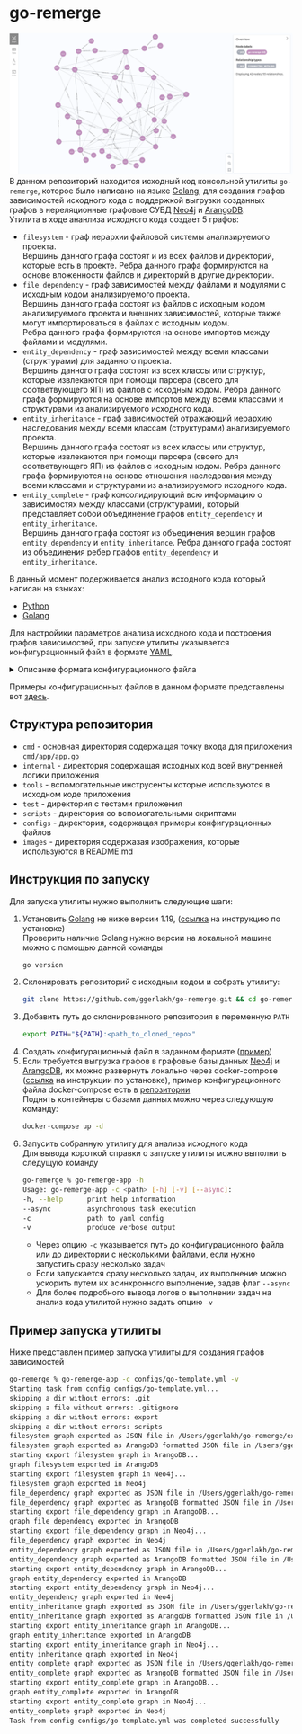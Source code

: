 # go-remerge
![graph demo](https://github.com/ggerlakh/go-remerge/blob/master/images/first_neo4j_graph.png)
В данном репозиторий находится исходный код консольной утилиты `go-remerge`, которое было написано на языке [Golang](https://go.dev/), для создания графов зависимостей исходного кода с поддержкой выгрузки созданных графов в нереляционные графовые СУБД [Neo4j](https://neo4j.com/) и [ArangoDB](https://arangodb.com/).<br>
Утилита в ходе ананлиза исходного кода создает 5 графов:
* `filesystem` - граф иерархии файловой системы анализируемого проекта.  
  Вершины данного графа состоят и из всех файлов и директорий, которые есть в проекте.
  Ребра данного графа формируются на основе вложенности файлов и директорий в другие директории.
* `file_dependencу` - граф зависимостей между файлами и модулями с исходным кодом анализируемого проекта.  
  Вершины данного графа состоят из файлов с исходным кодом анализируемого проекта и внешних зависимостей, которые также могут импортироваться в файлах с исходным кодом.  
  Ребра данного графа формируются на основе импортов между файлами и модулями.
* `entity_dependency` - граф зависимостей между всеми классами (структурами) для заданного проекта.  
  Вершины данного графа состоят из всех классы или структур, которые извлекаются при помощи парсера (своего для соответвующего ЯП) из файлов с исходным кодом.
  Ребра данного графа формируются на основе импортов между всеми классами и структурами из анализируемого исходного кода. 
* `entity_inheritance` - граф зависимостей отражающий иерархию наследования между всеми классам (структурами) анализируемого проекта.  
  Вершины данного графа состоят из всех классы или структур, которые извлекаются при помощи парсера (своего для соответвующего ЯП) из файлов с исходным кодом.
  Ребра данного графа формируются на основе отношения наследования между всеми классами и структурами из анализируемого исходного кода. 
* `entity_complete` - граф консолидирующий всю информацию о зависимостях между классами (структурами), который представляет собой объединение графов `entity_dependency` и `entity_inheritance`.  
  Вершины данного графа состоят из объединения вершин графов `entity_dependency` и `entity_inheritance`.
  Ребра данного графа состоят из объединения ребер графов `entity_dependency` и `entity_inheritance`.

В данный момент подерживается анализ исходного кода который написан на языках:
* [Python](https://www.python.org/)
* [Golang](https://go.dev/)

Для настройики параметров анализа исходного кода и построения графов зависимостей, при запуске утилиты указывается конфигурационный файл в формате [YAML](https://yaml.org/).
<details>
<summary>Описание формата конфигурационного файла</summary>

* `project_name:` - обязательное поле в значении которого указывается название сканируемого проекта
* `analysis_name:` - обязательное поле в значении которого указывается название запускаемой задачи на анализ исходного кода
* `source_directory:` - обязательное поле в значении которого указывается путь до директории с анализируемым исходным кодом
* `languages:` - обязательное поле в значении которого указывается язык программирования на котором написан анализируемый исходный код (на данный момент допустимы только значения "golang" или "python")
* `extensions:` - обязательное поле, представляющее собой массив строк, в значении которого указываются допустимые расширения анализируемых файлов с исходным кодом для соответствующего ЯП 
* `ignore_directories:` - необязательное поле, представляющее собой массив строк, в значении которого указываются названия директорий, которые нужно пропустить в ходе анализа исходного кода
* `ignore_files:` - необязательное поле, представляющее собой массив строк, в значении которого указываются названия файлов, которые нужно пропустить в ходе анализа исходного кода
* `graphs:` - обязательное поле, представляющее собой список из объектов с полями `graph` и `direction`, в значении которого указываются типы создаваемых графов в результате анализа исходного кода.  
  - `graph:` - обязательное поле в котором указывается тип создаваемого графа (возможные значения: `filesystem`, `file_dependency`, `entity_dependency`, `entity_inheritance`, `entity_complete`)  
    `direction:` - обязательное поле в котором указывается направленность графа (возможные значения: `directed` (по умолчанию), `undirected`)
* `export:` - обязательное поле в значении которого указывается об экспорте о создаваемых результирующих графов. Поле имеет три необязательных вложенных поля (но обязательно указать хотя бы одно из них)
  * `as_file:` - необязательное поле, которое нужно для указания выгрузки созданных графов в виде JSON файлов.  
    Имеет обязательные вложенные поля `output_dir` и `formats` и нужно для выгрузки графов в виде JSON файлов
    * `output_dir:` - обязательное поле, в котором указывается путь до директории куда будут экспортироваться созданные графы в формате JSON
    * `formats:` - обязательное поле, представляющее собой список (возможные значения: `json`, `arango_format`, обязательно указать хотя бы одно из них), в котором указывается формат представления графов в виде JSON файлов  
      - `json` - стандартный формат представления графа который предусмотрен утилитой в виде JSON файла ([пример](https://github.com/ggerlakh/go-remerge/blob/master/configs/go-remerge_file_dependency.json))
      - `arango_format` -  представление графа в формате базы данных [ArangoDB](https://arangodb.com/) в виде JSON файла ([пример](https://github.com/ggerlakh/go-remerge/blob/master/configs/go-remerge_file_dependencyArangoFormat.json))
  * `arango:` - необязательное поле, которое нужно для указания выгрузки созданных графов в базу данных [ArangoDB](https://arangodb.com/)  
    * `username:` - обязательное поле, в котором указывается пользователь под которым нужно подключиться к базе данных
    * `password:` - обязательное поле, в котором указывается пароль для подключения под пользователем `username`
    * `endpoints:` - обязательное поле, представляющее собой список адресов URL для подключения к базе данных [ArangoDB](https://arangodb.com/) (нужно указать хотя бы одно значение в списке)
    * `database:` - обязательное поле, нзвание базы данных в ArangoDB](https://arangodb.com/) в которую нужно выгрузить созданные графы
  * `neo4j:` - необязательное поле, которое нужно для указания выгрузки созданных графов в базу данных [Neo4j](https://neo4j.com/)     
    * `username:` - обязательное поле, в котором указывается пользователь под которым нужно подключиться к базе данных
    * `password:` - обязательное поле, в котором указывается пароль для подключения под пользователем `username`  
    * `uri:` - обязательное поле, в котором укаазывется URI для подключения к базе данных [Neo4j](https://neo4j.com/)
</details>

Примеры конфигурационных файлов в данном формате представлены вот [здесь](https://github.com/ggerlakh/go-remerge/tree/master/configs).
## Структура репозитория
* `cmd` - основная директория содержащая точку входа для приложения `cmd/app/app.go`
* `internal` - директория содержащая исходных код всей внутренней логики приложения
* `tools` - вспомогательные инструсенты которые используются в исходном коде приложения
* `test` - директория с тестами приложения
* `scripts` - директория со вспомогательными скриптами
* `configs` - директория, содержащая примеры конфигурационных файлов
* `images` - директория содержазая изображения, которые используются в README.md
## Инструкция по запуску
Для запуска утилиты нужно выполнить следующие шаги:
1. Установить [Golang](https://go.dev/) не ниже версии 1.19, ([ссылка](https://go.dev/doc/install) на инструкцию по установке)  
   Проверить наличие Golang нужно версии на локальной машине можно с помощью данной команды
   ```bash
   go version
   ```
2. Склонировать репозиторий с исходным кодом и собрать утилиту:  
   ```bash
   git clone https://github.com/ggerlakh/go-remerge.git && cd go-remerge && go build -o go-remerge-app cmd/app/app.go && chmod +x go-remerge-app
   ```
3. Добавить путь до склонированного репозитория в переменную `PATH`  
   ```bash
   export PATH="${PATH}:<path_to_cloned_repo>"
   ```
4. Создать конфигурационный файл в заданном формате ([пример](https://github.com/ggerlakh/go-remerge/tree/master/configs))
5. Если требуется выгрузка графов в графовые базы данных [Neo4j](https://neo4j.com/) и [ArangoDB](https://arangodb.com/), их можно развернуть локально через docker-compose ([ссылка](https://docs.docker.com/compose/install/) на инструкции по установке), пример конфигурационного файла docker-composе есть в [репозитории](https://github.com/ggerlakh/go-remerge/blob/master/docker-compose.yml)  
   Поднять контейнеры с базами данных можно через следующую команду:
   ```bash
   docker-compose up -d
   ```
6. Запусить собранную утилиту для анализа исходного кода  
   Для вывода короткой справки о запуске утилиты можно выполнить следущую команду  
   ```bash
   go-remerge % go-remerge-app -h
   Usage: go-remerge-app -c <path> [-h] [-v] [--async]:
   -h, --help      print help information
   --async         asynchronous task execution
   -c              path to yaml config
   -v              produce verbose output
   ```
   * Через опцию `-c` указывается путь до конфигурационного файла или до директории с несколькими файлами, если нужно запустить сразу несколько задач  
   * Если запускается сразу несколько задач, их выполнение можно ускорить путем их асинхронного выполнение, задав флаг `--async`  
   * Для более подробного вывода логов о выполнении задач на анализ кода утилитой нужно задать опцию `-v`
## Пример запуска утилиты
Ниже представлен пример запуска утилиты для создания графов зависимостей
```bash
go-remerge % go-remerge-app -c configs/go-template.yml -v
Starting task from config configs/go-template.yml...
skipping a dir without errors: .git 
skipping a file without errors: .gitignore 
skipping a dir without errors: export 
skipping a dir without errors: scripts 
filesystem graph exported as JSON file in /Users/ggerlakh/go-remerge/export/go-remerge_filesystem.json
filesystem graph exported as ArangoDB formatted JSON file in /Users/ggerlakh/go-remerge/export/go-remerge_filesystemArangoFormat.json
starting export filesystem graph in ArangoDB...
graph filesystem exported in ArangoDB
starting export filesystem graph in Neo4j...
filesystem graph exported in Neo4j
file_dependency graph exported as JSON file in /Users/ggerlakh/go-remerge/export/go-remerge_file_dependency.json
file_dependency graph exported as ArangoDB formatted JSON file in /Users/ggerlakh/go-remerge/export/go-remerge_file_dependencyArangoFormat.json
starting export file_dependency graph in ArangoDB...
graph file_dependency exported in ArangoDB
starting export file_dependency graph in Neo4j...
file_dependency graph exported in Neo4j
entity_dependency graph exported as JSON file in /Users/ggerlakh/go-remerge/export/go-remerge_entity_dependency.json
entity_dependency graph exported as ArangoDB formatted JSON file in /Users/ggerlakh/go-remerge/export/go-remerge_entity_dependencyArangoFormat.json
starting export entity_dependency graph in ArangoDB...
graph entity_dependency exported in ArangoDB
starting export entity_dependency graph in Neo4j...
entity_dependency graph exported in Neo4j
entity_inheritance graph exported as JSON file in /Users/ggerlakh/go-remerge/export/go-remerge_entity_inheritance.json
entity_inheritance graph exported as ArangoDB formatted JSON file in /Users/ggerlakh/go-remerge/export/go-remerge_entity_inheritanceArangoFormat.json
starting export entity_inheritance graph in ArangoDB...
graph entity_inheritance exported in ArangoDB
starting export entity_inheritance graph in Neo4j...
entity_inheritance graph exported in Neo4j
entity_complete graph exported as JSON file in /Users/ggerlakh/go-remerge/export/go-remerge_entity_complete.json
entity_complete graph exported as ArangoDB formatted JSON file in /Users/ggerlakh/go-remerge/export/go-remerge_entity_completeArangoFormat.json
starting export entity_complete graph in ArangoDB...
graph entity_complete exported in ArangoDB
starting export entity_complete graph in Neo4j...
entity_complete graph exported in Neo4j
Task from config configs/go-template.yml was completed successfully
```